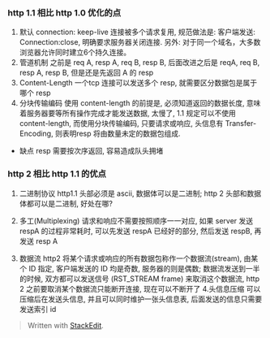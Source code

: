 
### http 1.1 相比 http 1.0 优化的点
1. 默认 connection: keep-live
 连接被多个请求复用, 规范做法是: 客户端发送: Connection:close, 明确要求服务器关闭连接. 另外: 对于同一个域名，大多数浏览器允许同时建立6个持久连接。
2. 管道机制
之前是 req A, resp A, req B, resp B, 后面改进之后是            reqA, req B, resp A, resp B, 但是还是先返回 A 的 resp
3. Content-Length 
 一个tcp 连接可以发送多个 resp, 就需要区分数据包是属于哪个 resp 
4. 分块传输编码
使用 content-length 的前提是, 必须知道返回的数据长度, 意味着服务器要等所有操作完成才能发送数据, 太慢了, 1.1 规定可以不使用 content-length, 而使用分块传输编码, 只要请求或响应, 头信息有 Transfer-Encoding, 则表明resp 将由数量未定的数据包组成. 

* 缺点
resp 需要按次序返回, 容易造成队头拥堵

### http 2 相比 http 1.1 的优点
1. 二进制协议
http1.1 头部必须是 ascii, 数据体可以是二进制; http 2 头部和数据体都可以是二进制, 好处在哪? 

2. 多工(Multiplexing)
请求和响应不需要按照顺序一一对应, 如果 server 发送 respA 的过程非常耗时, 可以先发送 respA 已经好的部分, 然后发送 respB, 再发送 resp A
3. 数据流
http2 将某个请求或响应的所有数据包称作一个数据流(stream), 由某个 ID 指定, 客户端发送的 ID 均是奇数, 服务器的则是偶数; 数据流发送到一半的时候, 双方都可以发送信号 (RST_STREAM frame) 来取消这个数据流, http 2 之前要取消某个数据流只能断开连接, 现在可以不断开了
4.头信息压缩
可以压缩后在发送头信息, 并且可以同时维护一张头信息表, 后面发送的信息只需要发送索引 id 
> Written with [StackEdit](https://stackedit.io/).
<!--stackedit_data:
eyJoaXN0b3J5IjpbMTk3Mjk0OTY0NCw1MDcwMzkxOTYsLTExMT
QwNzkyOTUsNzk0Mjk4NTk3XX0=
-->